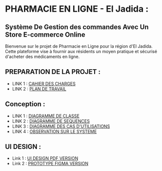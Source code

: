 # PHARMACIE EN LIGNE - El Jadida :
## Système De Gestion des commandes Avec Un Store E-commerce Online
Bienvenue sur le projet de Pharmacie en Ligne pour la région d'El Jadida. Cette plateforme vise à fournir aux résidents un moyen pratique et sécurisé d'acheter des médicaments en ligne. 
## **PREPARATION DE LA PROJET** :
- LINK 1 : [CAHIER DES CHARGES](https://github.com/ElazzouziHassan/PharmacyWebApplication/blob/main/public-ressources/CAHIER%20DES%20CHARGES%20APPLICATION%20WEB%20DE%20PHARMACIE.pdf)
- LINK 2 : [PLAN DE TRAVAIL](https://github.com/ElazzouziHassan/PharmacyWebApplication/blob/main/public-ressources/plan-de-travail.pdf)
## **Conception** :

- LINK 1 : [DIAGRAMME DE CLASSE](https://github.com/ElazzouziHassan/PharmacyWebApplication/blob/main/public-ressources/diagrammes/class_diagram.png)
- LINK 2 : [DIAGRAMME DE SEQUENCES](https://github.com/ElazzouziHassan/PharmacyWebApplication/blob/main/public-ressources/diagrammes/diagramme%20de%20sequence.png)
- LINK 3 : [DIAGRAMME DES CAS D'UTILISATIONS](https://github.com/ElazzouziHassan/PharmacyWebApplication/blob/main/public-ressources/diagrammes/d_cas_utilisation_simple_v.png)
- LINK 4 : [OBSERVATION SUR LE SYSTEME](https://github.com/ElazzouziHassan/PharmacyWebApplication/blob/main/public-ressources/diagrammes/system_v2.png)


## **UI DESIGN** :
- Link 1 : [UI DESIGN PDF VERSION](https://github.com/ElazzouziHassan/PharmacyWebApplication/blob/main/public-ressources/UI-Design/pharmacyApp.pdf)
- Link 2 : [PROTOTYPE FIGMA VERSION](https://www.figma.com/file/lrLb8IcvMNKyA6K3smnJj4/pharmacyApp?type=design&node-id=7%3A199&mode=design&t=1zxdGuwUFZnNk3C8-1)
